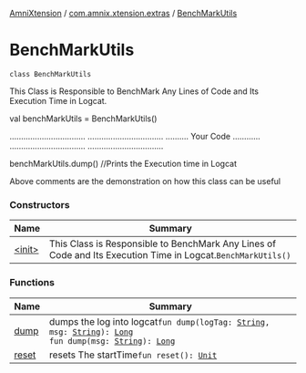 [AmniXtension](../../index.md) / [com.amnix.xtension.extras](../index.md) / [BenchMarkUtils](./index.md)

# BenchMarkUtils

`class BenchMarkUtils`

This Class is Responsible to BenchMark Any Lines of Code and Its Execution Time in Logcat.

val benchMarkUtils = BenchMarkUtils()

.................................
.................................
.......... Your Code ............
.................................
.................................

benchMarkUtils.dump() //Prints the Execution time in Logcat

Above comments are the demonstration on how this class can be useful

### Constructors

| Name | Summary |
|---|---|
| [&lt;init&gt;](-init-.md) | This Class is Responsible to BenchMark Any Lines of Code and Its Execution Time in Logcat.`BenchMarkUtils()` |

### Functions

| Name | Summary |
|---|---|
| [dump](dump.md) | dumps the log into logcat`fun dump(logTag: `[`String`](https://kotlinlang.org/api/latest/jvm/stdlib/kotlin/-string/index.html)`, msg: `[`String`](https://kotlinlang.org/api/latest/jvm/stdlib/kotlin/-string/index.html)`): `[`Long`](https://kotlinlang.org/api/latest/jvm/stdlib/kotlin/-long/index.html)<br>`fun dump(msg: `[`String`](https://kotlinlang.org/api/latest/jvm/stdlib/kotlin/-string/index.html)`): `[`Long`](https://kotlinlang.org/api/latest/jvm/stdlib/kotlin/-long/index.html) |
| [reset](reset.md) | resets The startTime`fun reset(): `[`Unit`](https://kotlinlang.org/api/latest/jvm/stdlib/kotlin/-unit/index.html) |
